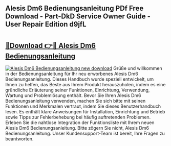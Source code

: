 ## Alesis Dm6 Bedienungsanleitung PDf Free Download - Part-DkD Service Owner Guide - User Repair Edition d9jfL

# <h2><a href="http://df4t92u.blite.top/?on=Alesis+Dm6+Bedienungsanleitung">🔗Download 👉🔴 Alesis Dm6 Bedienungsanleitung</a></h2>

[![Alesis Dm6 Bedienungsanleitung new download](https://i.imgur.com/lujVjoI.png)](http://df4t92u.blite.top/?on=Alesis+Dm6+Bedienungsanleitung)
Grüße und willkommen in der Bedienungsanleitung für Ihr neu erworbenes Alesis Dm6 Bedienungsanleitung. Dieses Handbuch wurde speziell entwickelt, um Ihnen zu helfen, das Beste aus Ihrem Produkt herauszuholen, indem es eine gründliche Erläuterung seiner Funktionen, Einrichtung, Verwendung, Wartung und Problemlösung enthält. Bevor Sie Ihren Alesis Dm6 Bedienungsanleitung verwenden, machen Sie sich bitte mit seinen Funktionen und Merkmalen vertraut, indem Sie dieses Benutzerhandbuch lesen. Es enthält klare Anweisungen für Installation, Einrichtung und Betrieb sowie Tipps zur Fehlerbehebung bei häufig auftretenden Problemen. Erleben Sie die nahtlose Integration der Funktionsliste mit Ihrem neuen Alesis Dm6 Bedienungsanleitung. Bitte zögern Sie nicht, Alesis Dm6 Bedienungsanleitung. Unser Kundensupport-Team ist bereit, Ihre Fragen zu beantworten.
